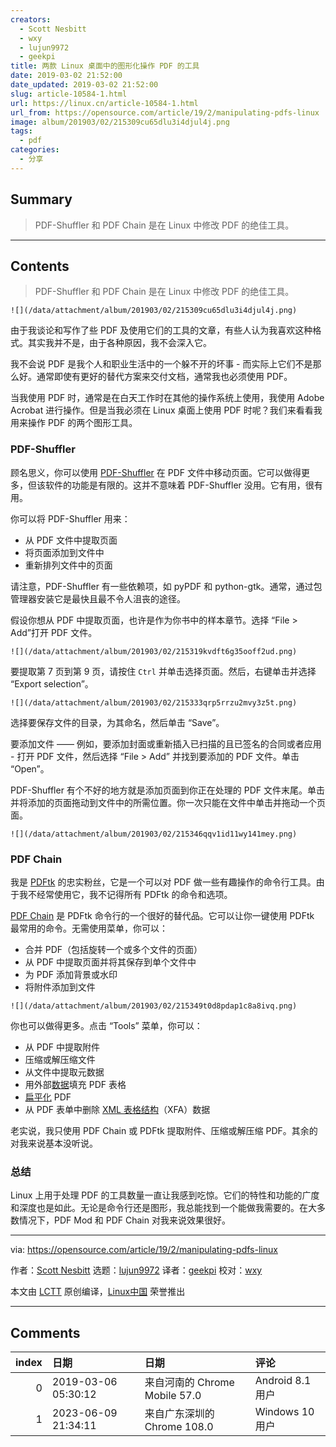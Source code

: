 ```yaml
---
creators:
  - Scott Nesbitt
  - wxy
  - lujun9972
  - geekpi
title: 两款 Linux 桌面中的图形化操作 PDF 的工具
date: 2019-03-02 21:52:00
date_updated: 2019-03-02 21:52:00
slug: article-10584-1.html
url: https://linux.cn/article-10584-1.html
url_from: https://opensource.com/article/19/2/manipulating-pdfs-linux
image: album/201903/02/215309cu65dlu3i4djul4j.png
tags:
  - pdf
categories:
  - 分享
---
```


## Summary

> PDF-Shuffler 和 PDF Chain 是在 Linux 中修改 PDF 的绝佳工具。

***

<!-- more -->

## Contents

> 
> PDF-Shuffler 和 PDF Chain 是在 Linux 中修改 PDF 的绝佳工具。
> 
> 
> 

`![](/data/attachment/album/201903/02/215309cu65dlu3i4djul4j.png)`

由于我谈论和写作了些 PDF 及使用它们的工具的文章，有些人认为我喜欢这种格式。其实我并不是，由于各种原因，我不会深入它。

我不会说 PDF 是我个人和职业生活中的一个躲不开的坏事 - 而实际上它们不是那么好。通常即使有更好的替代方案来交付文档，通常我也必须使用 PDF。

当我使用 PDF 时，通常是在白天工作时在其他的操作系统上使用，我使用 Adobe Acrobat 进行操作。但是当我必须在 Linux 桌面上使用 PDF 时呢？我们来看看我用来操作 PDF 的两个图形工具。

### PDF-Shuffler

顾名思义，你可以使用 [PDF-Shuffler](https://savannah.nongnu.org/projects/pdfshuffler/) 在 PDF 文件中移动页面。它可以做得更多，但该软件的功能是有限的。这并不意味着 PDF-Shuffler 没用。它有用，很有用。

你可以将 PDF-Shuffler 用来：

* 从 PDF 文件中提取页面
* 将页面添加到文件中
* 重新排列文件中的页面

请注意，PDF-Shuffler 有一些依赖项，如 pyPDF 和 python-gtk。通常，通过包管理器安装它是最快且最不令人沮丧的途径。

假设你想从 PDF 中提取页面，也许是作为你书中的样本章节。选择 “File > Add”打开 PDF 文件。

`![](/data/attachment/album/201903/02/215319kvdft6g35ooff2ud.png)`

要提取第 7 页到第 9 页，请按住 `Ctrl` 并单击选择页面。然后，右键单击并选择 “Export selection”。

`![](/data/attachment/album/201903/02/215333qrp5rrzu2mvy3z5t.png)`

选择要保存文件的目录，为其命名，然后单击 “Save”。

要添加文件 —— 例如，要添加封面或重新插入已扫描的且已签名的合同或者应用 - 打开 PDF 文件，然后选择 “File > Add” 并找到要添加的 PDF 文件。单击 “Open”。

PDF-Shuffler 有个不好的地方就是添加页面到你正在处理的 PDF 文件末尾。单击并将添加的页面拖动到文件中的所需位置。你一次只能在文件中单击并拖动一个页面。

`![](/data/attachment/album/201903/02/215346qqv1id11wy141mey.png)`

### PDF Chain

我是 [PDFtk](https://en.wikipedia.org/wiki/PDFtk) 的忠实粉丝，它是一个可以对 PDF 做一些有趣操作的命令行工具。由于我不经常使用它，我不记得所有 PDFtk 的命令和选项。

[PDF Chain](http://pdfchain.sourceforge.net/) 是 PDFtk 命令行的一个很好的替代品。它可以让你一键使用 PDFtk 最常用的命令。无需使用菜单，你可以：

* 合并 PDF（包括旋转一个或多个文件的页面）
* 从 PDF 中提取页面并将其保存到单个文件中
* 为 PDF 添加背景或水印
* 将附件添加到文件

`![](/data/attachment/album/201903/02/215349t0d8pdap1c8a8ivq.png)`

你也可以做得更多。点击 “Tools” 菜单，你可以：

* 从 PDF 中提取附件
* 压缩或解压缩文件
* 从文件中提取元数据
* 用外部[数据](http://www.verypdf.com/pdfform/fdf.htm)填充 PDF 表格
* [扁平化](http://pdf-tips-tricks.blogspot.com/2009/03/flattening-pdf-layers.html) PDF
* 从 PDF 表单中删除 [XML 表格结构](http://en.wikipedia.org/wiki/XFA)（XFA）数据

老实说，我只使用 PDF Chain 或 PDFtk 提取附件、压缩或解压缩 PDF。其余的对我来说基本没听说。

### 总结

Linux 上用于处理 PDF 的工具数量一直让我感到吃惊。它们的特性和功能的广度和深度也是如此。无论是命令行还是图形，我总能找到一个能做我需要的。在大多数情况下，PDF Mod 和 PDF Chain 对我来说效果很好。

---

via: <https://opensource.com/article/19/2/manipulating-pdfs-linux>

作者：[Scott Nesbitt](https://opensource.com/users/scottnesbitt) 选题：[lujun9972](https://github.com/lujun9972) 译者：[geekpi](https://github.com/geekpi) 校对：[wxy](https://github.com/wxy)

本文由 [LCTT](https://github.com/LCTT/TranslateProject) 原创编译，[Linux中国](https://linux.cn/) 荣誉推出

***

## Comments

|   index | 日期                | 日期                                           | 评论                                                                                                       |
|--------:|:--------------------|:-----------------------------------------------|:-----------------------------------------------------------------------------------------------------------|
|       0 | 2019-03-06 05:30:12 | 来自河南的 Chrome Mobile 57.0|Android 8.1 用户 | 翻译的不错，不知道你们的翻译者翻译每篇文章收费多少钱，如果价钱合理的话，我也想请你们的翻译者帮忙给我工作。 |
|       1 | 2023-06-09 21:34:11 | 来自广东深圳的 Chrome 108.0|Windows 10 用户    | 全都是志愿者，，，                                                                                         |
